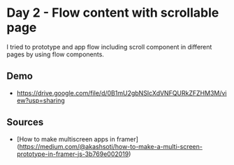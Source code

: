 # Day 2 - Flow content with scrollable page

I tried to prototype and app flow including scroll component in different pages by using flow components.

## Demo

* https://drive.google.com/file/d/0B1mU2gbNSIcXdVNFQURkZFZHM3M/view?usp=sharing

## Sources

* [How to make multiscreen apps in framer] (https://medium.com/@akashsoti/how-to-make-a-multi-screen-prototype-in-framer-js-3b769e002019)